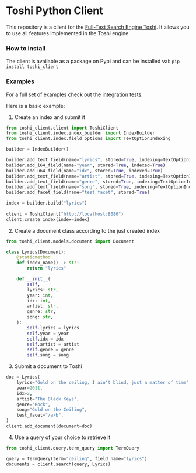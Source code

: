 # Toshi Python Client
This repository is a client for the [Full-Text Search Engine Toshi](https://github.com/toshi-search/Toshi). It allows you to use all features implemented in the Toshi engine.

### How to install
The client is available as a package on Pypi and can be installed vai:
``
pip install toshi_client
``

### Examples
For a full set of examples check out the [integration tests](https://github.com/SmartMonkey-git/py-toshi-client/blob/main/tests/test_integration_sync.py).

Here is a basic example:

1. Create an index and submit it

```python
from toshi_client.client import ToshiClient
from toshi_client.index.index_builder import IndexBuilder
from toshi_client.index.field_options import TextOptionIndexing

builder = IndexBuilder()

builder.add_text_field(name="lyrics", stored=True, indexing=TextOptionIndexing())
builder.add_i64_field(name="year", stored=True, indexed=True)
builder.add_u64_field(name="idx", stored=True, indexed=True)
builder.add_text_field(name="artist", stored=True, indexing=TextOptionIndexing())
builder.add_text_field(name="genre", stored=True, indexing=TextOptionIndexing())
builder.add_text_field(name="song", stored=True, indexing=TextOptionIndexing())
builder.add_facet_field(name="test_facet", stored=True)

index = builder.build("lyrics")
    
client = ToshiClient("http://localhost:8080")
client.create_index(index=index)
```

2. Create a document class according to the just created index

```python
from toshi_client.models.document import Document

class Lyrics(Document):
    @staticmethod
    def index_name() -> str:
        return "lyrics"

    def __init__(
        self,
        lyrics: str,
        year: int,
        idx: int,
        artist: str,
        genre: str,
        song: str,
    ):
        self.lyrics = lyrics
        self.year = year
        self.idx = idx
        self.artist = artist
        self.genre = genre
        self.song = song
```
3. Submit a document to Toshi

```python
doc = Lyrics(
    lyrics="Gold on the ceiling, I ain't blind, just a matter of time",
    year=2011,
    idx=2,
    artist="The Black Keys",
    genre="Rock",
    song="Gold on the Ceiling",
    test_facet="/a/b",
)
client.add_document(document=doc)
```
4. Use a query of your choice to retrieve it

```python
from toshi_client.query.term_query import TermQuery

query = TermQuery(term="ceiling", field_name="lyrics")
documents = client.search(query, Lyrics)
```
